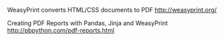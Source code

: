 
WeasyPrint converts HTML/CSS documents to PDF
http://weasyprint.org/

Creating PDF Reports with Pandas, Jinja and WeasyPrint
http://pbpython.com/pdf-reports.html
